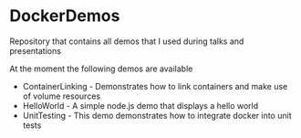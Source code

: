 DockerDemos
===========

Repository that contains all demos that I used during talks and presentations

At the moment the following demos are available

 * ContainerLinking - Demonstrates how to link containers and make use of volume resources
 * HelloWorld - A simple node.js demo that displays a hello world
 * UnitTesting - This demo demonstrates how to integrate docker into unit tests
